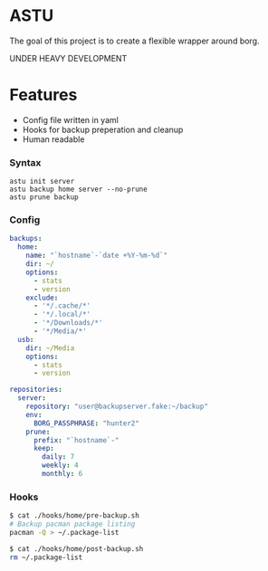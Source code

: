 ASTU
====

The goal of this project is to create a flexible wrapper around borg.  

UNDER HEAVY DEVELOPMENT


# Features
  * Config file written in yaml
  * Hooks for backup preperation and cleanup
  * Human readable


### Syntax
```
astu init server
astu backup home server --no-prune
astu prune backup 
```

### Config
```yaml
backups:
  home:
    name: "`hostname`-`date +%Y-%m-%d`"
    dir: ~/
    options:
      - stats
      - version
    exclude:
      - '*/.cache/*'
      - '*/.local/*'
      - '*/Downloads/*'
      - '*/Media/*'
  usb:
    dir: ~/Media
    options:
      - stats
      - version

repositories:
  server:
    repository: "user@backupserver.fake:~/backup"
    env:
      BORG_PASSPHRASE: "hunter2"
    prune:
      prefix: "`hostname`-"
      keep:
        daily: 7
        weekly: 4
        monthly: 6

```

### Hooks
```sh
$ cat ./hooks/home/pre-backup.sh
# Backup pacman package listing
pacman -Q > ~/.package-list

$ cat ./hooks/home/post-backup.sh
rm ~/.package-list
```


